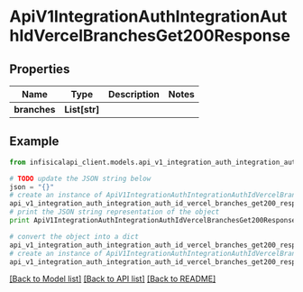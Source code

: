 # ApiV1IntegrationAuthIntegrationAuthIdVercelBranchesGet200Response


## Properties
Name | Type | Description | Notes
------------ | ------------- | ------------- | -------------
**branches** | **List[str]** |  | 

## Example

```python
from infisicalapi_client.models.api_v1_integration_auth_integration_auth_id_vercel_branches_get200_response import ApiV1IntegrationAuthIntegrationAuthIdVercelBranchesGet200Response

# TODO update the JSON string below
json = "{}"
# create an instance of ApiV1IntegrationAuthIntegrationAuthIdVercelBranchesGet200Response from a JSON string
api_v1_integration_auth_integration_auth_id_vercel_branches_get200_response_instance = ApiV1IntegrationAuthIntegrationAuthIdVercelBranchesGet200Response.from_json(json)
# print the JSON string representation of the object
print ApiV1IntegrationAuthIntegrationAuthIdVercelBranchesGet200Response.to_json()

# convert the object into a dict
api_v1_integration_auth_integration_auth_id_vercel_branches_get200_response_dict = api_v1_integration_auth_integration_auth_id_vercel_branches_get200_response_instance.to_dict()
# create an instance of ApiV1IntegrationAuthIntegrationAuthIdVercelBranchesGet200Response from a dict
api_v1_integration_auth_integration_auth_id_vercel_branches_get200_response_from_dict = ApiV1IntegrationAuthIntegrationAuthIdVercelBranchesGet200Response.from_dict(api_v1_integration_auth_integration_auth_id_vercel_branches_get200_response_dict)
```
[[Back to Model list]](../README.md#documentation-for-models) [[Back to API list]](../README.md#documentation-for-api-endpoints) [[Back to README]](../README.md)


